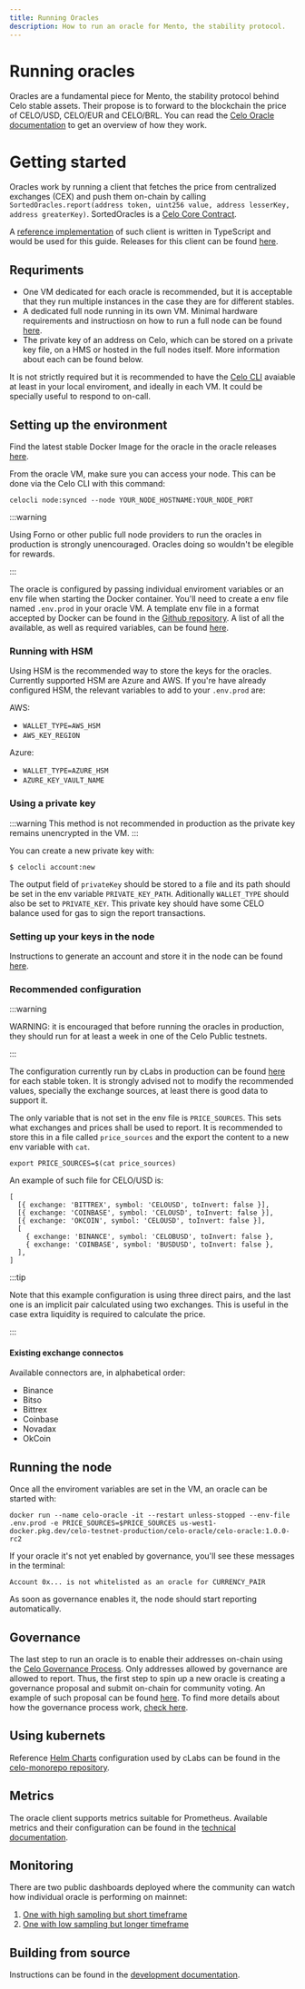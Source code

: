 ```yaml
---
title: Running Oracles
description: How to run an oracle for Mento, the stability protocol.
---
```


# Running oracles

Oracles are a fundamental piece for Mento, the stability protocol behind Celo stable assets. Their propose is to forward to the blockchain the price of CELO/USD, CELO/EUR and CELO/BRL. You can read the [Celo Oracle documentation](celo-codebase/protocol/stability/oracles) to get an overview of how they work.

# Getting started

Oracles work by running a client that fetches the price from centralized exchanges (CEX) and push them on-chain by calling `SortedOracles.report(address token, uint256 value, address lesserKey, address greaterKey)`. SortedOracles is a [Celo Core Contract](/community/release-process/smart-contracts).

A [reference implementation](https://github.com/celo-org/celo-oracle) of such client is written in TypeScript and would be used for this guide. Releases for this client can be found [here](https://github.com/celo-org/celo-oracle/releases).

## Requriments
* One VM dedicated for each oracle is recommended, but it is acceptable that they run multiple instances in the case they are for different stables.
* A dedicated full node running in its own VM. Minimal hardware requirements and instructiosn on how to run a full node can be found [here](/getting-started/mainnet/running-a-full-node-in-mainnet#:~:text=Full%20nodes%20play%20a%20special,other%20full%20nodes%20and%20validators.).
* The private key of an address on Celo, which can be stored on a private key file, on a HMS or hosted in the full nodes itself. More information about each can be found below.

It is not strictly required but it is recommended to have the [Celo CLI](/command-line-interface/introduction#what-is-the-celo-cli) avaiable at least in your local enviroment, and ideally in each VM. It could be specially useful to respond to on-call.

## Setting up the environment

Find the latest stable Docker Image for the oracle in the oracle releases [here](https://github.com/celo-org/celo-oracle/releases).

From the oracle VM, make sure you can access your node. This can be done via the Celo CLI with this command:

`celocli node:synced --node YOUR_NODE_HOSTNAME:YOUR_NODE_PORT`

:::warning

Using Forno or other public full node providers to run the oracles in production is strongly unencouraged. Oracles doing so wouldn't be elegible for rewards.

:::

The oracle is configured by passing individual enviroment variables or an env file when starting the Docker container. You'll need to create a env file named `.env.prod` in your oracle VM. A template env file in a format accepted by Docker can be found in the [Github repository](https://github.com/celo-org/celo-oracle/blob/main/.env.prod). A list of all the available, as well as required variables, can be found [here](https://github.com/celo-org/celo-oracle/blob/main/README-config.md).

### Running with HSM

Using HSM is the recommended way to store the keys for the oracles. Currently supported HSM are Azure and AWS. If you're have already configured HSM, the relevant variables to add to your `.env.prod` are:

AWS:
* `WALLET_TYPE=AWS_HSM`
* `AWS_KEY_REGION`

Azure:
* `WALLET_TYPE=AZURE_HSM`
* `AZURE_KEY_VAULT_NAME`

### Using a private key

:::warning
This method is not recommended in production as the private key remains unencrypted in the VM.
:::

You can create a new private key with:

`$ celocli account:new`

The output field of `privateKey` should be stored to a file and its path should be set in the env variable `PRIVATE_KEY_PATH`. Aditionally `WALLET_TYPE` should also be set to `PRIVATE_KEY`. This private key should have some CELO balance used for gas to sign the report transactions.

### Setting up your keys in the node

Instructions to generate an account and store it in the node can be found [here](https://docs.celo.org/getting-started/mainnet/running-a-full-node-in-mainnet#create-an-account-and-get-its-address).

### Recommended configuration

:::warning

WARNING: it is encouraged that before running the oracles in production, they should run for at least a week in one of the Celo Public testnets.

:::

The configuration currently run by cLabs in production can be found [here](https://github.com/celo-org/celo-monorepo/tree/master/packages/helm-charts/oracle) for each stable token. It is strongly advised not to modify the recommended values, specially the exchange sources, at least there is good data to support it.

The only variable that is not set in the env file is `PRICE_SOURCES`. This sets what exchanges and prices shall be used to report. It is recommended to store this in a file called `price_sources` and the export the content to a new env variable with `cat`.

`export PRICE_SOURCES=$(cat price_sources)`

An example of such file for CELO/USD is:

```
[
  [{ exchange: 'BITTREX', symbol: 'CELOUSD', toInvert: false }],
  [{ exchange: 'COINBASE', symbol: 'CELOUSD', toInvert: false }],
  [{ exchange: 'OKCOIN', symbol: 'CELOUSD', toInvert: false }],
  [
    { exchange: 'BINANCE', symbol: 'CELOBUSD', toInvert: false },
    { exchange: 'COINBASE', symbol: 'BUSDUSD', toInvert: false },
  ],
]
```

:::tip

Note that this example configuration is using three direct pairs, and the last one is an implicit pair calculated using two exchanges. This is useful in the case extra liquidity is required to calculate the price.

:::

#### Existing exchange connectos

Available connectors are, in alphabetical order: 
* Binance
* Bitso
* Bittrex
* Coinbase
* Novadax
* OkCoin


## Running the node

Once all the enviroment variables are set in the VM, an oracle can be started with:


`docker run --name celo-oracle -it --restart unless-stopped --env-file .env.prod -e PRICE_SOURCES=$PRICE_SOURCES us-west1-docker.pkg.dev/celo-testnet-production/celo-oracle/celo-oracle:1.0.0-rc2`

If your oracle it's not yet enabled by governance, you'll see these messages in the terminal:

`Account 0x... is not whitelisted as an oracle for CURRENCY_PAIR`

As soon as governance enables it, the node should start reporting automatically.

## Governance

The last step to run an oracle is to enable their addresses on-chain using the [Celo Governance Process](/celo-codebase/protocol/governance#what-is-celo-governance). Only addresses allowed by governance are allowed to report. Thus, the first step to spin up a new oracle is creating a governance proposal and submit on-chain for community voting. An example of such proposal can be found [here](https://github.com/celo-org/governance/blob/main/CGPs/cgp-0057.md). To find more details about how the governance process work, [check here](/celo-codebase/protocol/governance).

## Using kubernets

Reference [Helm Charts](https://helm.sh/docs/topics/charts/) configuration used by cLabs can be found in the [celo-monorepo repository](https://github.com/celo-org/celo-monorepo/tree/master/packages/helm-charts/oracle).

## Metrics

The oracle client supports metrics suitable for Prometheus. Available metrics and their configuration can be found in the [technical documentation](https://github.com/celo-org/celo-oracle/blob/main/README-metrics.md).

## Monitoring

There are two public dashboards deployed where the community can watch how individual oracle is performing on mainnet:

1. [One with high sampling but short timeframe](https://snapshots.raintank.io/dashboard/snapshot/sortedoracles(public)-now-2d?orgId=2)
2. [One with low sampling but longer timeframe](https://snapshots.raintank.io/dashboard/snapshot/sortedoracles(public)-now-1M?orgId=2)

## Building from source

Instructions can be found in the [development documentation](https://github.com/celo-org/celo-oracle#running).
